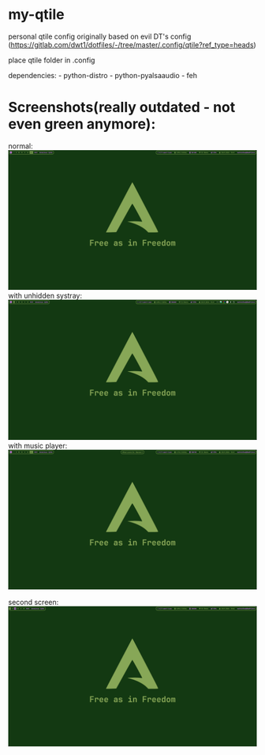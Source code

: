 # my-qtile

personal qtile config originally based on evil DT's config (https://gitlab.com/dwt1/dotfiles/-/tree/master/.config/qtile?ref_type=heads)

place qtile folder in .config

dependencies:
    - python-distro
    - python-pyalsaaudio
    - feh

# Screenshots(really outdated - not even green anymore):
normal:
<img src="screenshots/screen-one-normal.png">
with unhidden systray:
<img src="screenshots/screen-one-systray.png">
with music player:
<img src="screenshots/screen-one-mpris.png">

second screen:
<img src="screenshots/screen-two.png">
